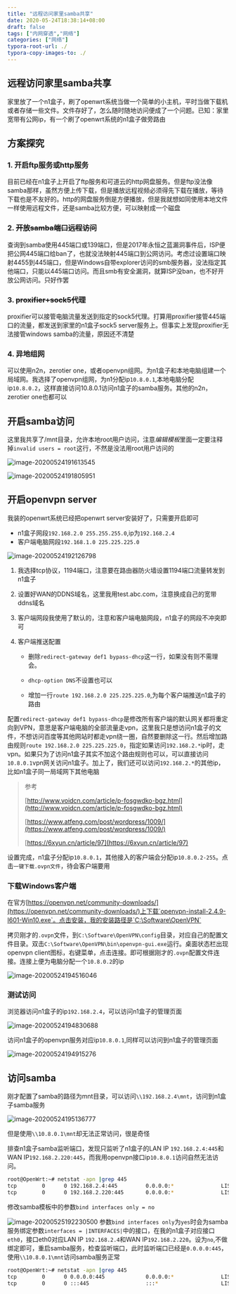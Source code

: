 ```yaml
---
title: "远程访问家里samba共享"
date: 2020-05-24T18:38:14+08:00
draft: false
tags: ["内网穿透","网络"]
categories: ["网络"]
typora-root-url: ./
typora-copy-images-to: ./
---
```


## 远程访问家里samba共享

家里放了一个n1盒子，刷了openwrt系统当做一个简单的小主机，平时当做下载机或者存储一些文件。文件存好了，怎么随时随地访问便成了一个问题。已知：家里宽带有公网ip，有一个刷了openwrt系统的n1盒子做旁路由

## 方案探究

### 1. 开启ftp服务或http服务

目前已经在n1盒子上开启了ftp服务和可道云的http网盘服务。但是ftp没法像samba那样，虽然方便上传下载，但是播放远程视频必须得先下载在播放，等待下载也是不友好的。http的网盘服务倒是方便播放，但是我就想如同使用本地文件一样使用远程文件，还是samba比较方便，可以映射成一个磁盘

### 2. ~~开放samba端口远程访问~~

查询到samba使用445端口或139端口，但是2017年永恒之蓝漏洞事件后，ISP便把公网445端口给ban了，也就没法映射445端口到公网访问。考虑过设置端口映射4455到445端口，但是Windows自带explorer访问的smb服务器，没法指定其他端口，只能以445端口访问。而且smb有安全漏洞，就算ISP没ban，也不好开放公网访问。只好作罢

### 3. ~~proxifier+sock5代理~~

proxifier可以接管电脑流量发送到指定的sock5代理。打算用proxifier接管445端口的流量，都发送到家里的n1盒子sock5 server服务上。但事实上发现proxifier无法接管windows samba的流量，原因还不清楚

### 4. 异地组网

可以使用n2n，zerotier one，或者openvpn组网。为n1盒子和本地电脑组建一个局域网。我选择了openvpn组网，为n1分配ip`10.8.0.1`,本地电脑分配ip`10.8.0.2`，这样直接访问10.8.0.1访问n1盒子的samba服务。其他的n2n，zerotier one也都可以

## 开启samba访问

这里我共享了/mnt目录，允许本地root用户访问，注意*编辑模板*里面一定要注释掉`invalid users = root`这行，不然是没法用root用户访问的

![image-20200524191613545](./image-20200524191613545.png)

![image-20200524191805951](./image-20200524191805951.png)

## 开启openvpn server

我装的openwrt系统已经把openwrt server安装好了，只需要开启即可

- n1盒子网段`192.168.2.0 255.255.255.0`,ip为`192.168.2.4`
- 客户端电脑网段`192.168.1.0 225.225.225.0`

![image-20200524192126798](./image-20200524192126798.png)

1. 我选择tcp协议，1194端口，注意要在路由器防火墙设置1194端口流量转发到n1盒子
2. 设置好WAN的DDNS域名，这里我用test.abc.com，注意换成自己的宽带ddns域名

3. 客户端网段我使用了默认的，注意和客户端电脑网段，n1盒子的网段不冲突即可

4. 客户端推送配置

    - 删除`redirect-gateway def1 bypass-dhcp`这一行，如果没有则不需理会。
    - `dhcp-option DNS`不设置也可以

    - 增加一行`route 192.168.2.0 225.225.225.0`,为每个客户端推送n1盒子的路由

配置`redirect-gateway def1 bypass-dhcp`是修改所有客户端的默认网关都将重定向到VPN，意思是客户端电脑的全部流量走vpn，这里我只是想访问n1盒子的文件，不想访问百度等其他网站时都走vpn绕一圈，自然要删除这一行。然后增加路由规则`route 192.168.2.0 225.225.225.0`，指定如果访问`192.168.2.*`ip时，走vpn。如果只为了访问n1盒子其实不加这个路由规则也可以，可以直接访问`10.8.0.1`vpn网关访问n1盒子。加上了，我们还可以访问`192.168.2.*`的其他ip，比如n1盒子同一局域网下其他电脑

> 参考
>
> [http://www.voidcn.com/article/p-fosgwdko-bgz.html](http://www.voidcn.com/article/p-fosgwdko-bgz.html)
>
> [https://www.atfeng.com/post/wordpress/1009/](https://www.atfeng.com/post/wordpress/1009/)
>
> [https://6xyun.cn/article/97](https://6xyun.cn/article/97)

设置完成，n1盒子分配ip`10.8.0.1`，其他接入的客户端会分配ip`10.8.0.2-255`。点击`一键下载.ovpn文件`，待会客户端要用

### 下载Windows客户端

在官方[https://openvpn.net/community-downloads/](https://openvpn.net/community-downloads/)上下载`openvpn-install-2.4.9-I601-Win10.exe`。点击安装，我的安装路径是`C:\Software\OpenVPN`

拷贝刚才的`.ovpn`文件，到`C:\Software\OpenVPN\config`目录，对应自己的配置文件目录。双击`C:\Software\OpenVPN\bin\openvpn-gui.exe`运行。桌面状态栏出现openvpn client图标，右键菜单，点击连接。即可根据刚才的`.ovpn`配置文件连接。连接上便为电脑分配一个`10.8.0.2`的ip

![image-20200524194516046](./image-20200524194516046.png)

### 测试访问

浏览器访问n1盒子的ip`192.168.2.4`，可以访问n1盒子的管理页面

![image-20200524194830688](./image-20200524194830688.png)

访问n1盒子的openvpn服务对应ip`10.8.0.1`,同样可以访问到n1盒子的管理页面

![image-20200524194915276](./image-20200524194915276.png)

## 访问samba

刚才配置了samba的路径为mnt目录，可以访问`\\192.168.2.4\mnt`，访问到n1盒子samba服务

![image-20200524195136777](./image-20200524195136777.png)

但是使用`\\10.8.0.1\mnt`却无法正常访问，很是奇怪

排查n1盒子samba监听端口，发现只监听了n1盒子的LAN IP `192.168.2.4:445`和WAN IP`192.168.2.220:445`，而我用openvpn接口ip`10.8.0.1`访问自然无法访问。

```bash
root@OpenWrt:~# netstat -apn |grep 445
tcp        0      0 192.168.2.4:445         0.0.0.0:*               LISTEN      5601/smbd
tcp        0      0 192.168.2.220:445       0.0.0.0:*               LISTEN      5601/smbd
```

修改samba模板中的参数`bind interfaces only = no`

![image-20200525192230500](./image-20200525192230500.png)
参数`bind interfaces only`为`yes`时会为samba服务绑定参数`interfaces = |INTERFACES|`中的接口，在我的n1盒子对应接口`eth0`，接口eth0对应LAN IP `192.168.2.4`和WAN IP`192.168.2.220`。设为`no`,不做绑定即可，重启samba服务，检查监听端口，此时监听端口已经是`0.0.0.0:445`，使用`\\10.8.0.1\mnt`访问samba服务正常

```bash
root@OpenWrt:~# netstat -apn |grep 445
tcp        0      0 0.0.0.0:445             0.0.0.0:*               LISTEN      5604/smbd
tcp        0      0 :::445                  :::*                    LISTEN      5604/smbd
```



